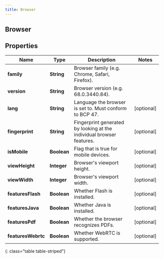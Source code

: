```yaml
---
title: Browser
---
```

## Browser


## Properties

| Name | Type | Description | Notes |
| ------------ | ------------- | ------------- | ------------- |
| **family** | <!----><!---->**String**<!----> | Browser family (e.g. Chrome, Safari, Firefox). |  |
| **version** | <!----><!---->**String**<!----> | Browser version (e.g. 68.0.3440.84). |  |
| **lang** | <!----><!---->**String**<!----> | Language the browser is set to. Must conform to BCP 47. |  [optional] |
| **fingerprint** | <!----><!---->**String**<!----> | Fingerprint generated by looking at the individual browser features. |  [optional] |
| **isMobile** | <!----><!---->**Boolean**<!----> | Flag that is true for mobile devices. |  [optional] |
| **viewHeight** | <!----><!---->**Integer**<!----> | Browser&#39;s viewport height. |  [optional] |
| **viewWidth** | <!----><!---->**Integer**<!----> | Browser&#39;s viewport width. |  [optional] |
| **featuresFlash** | <!----><!---->**Boolean**<!----> | Whether Flash is installed. |  [optional] |
| **featuresJava** | <!----><!---->**Boolean**<!----> | Whether Java is installed. |  [optional] |
| **featuresPdf** | <!----><!---->**Boolean**<!----> | Whether the browser recognizes PDFs. |  [optional] |
| **featuresWebrtc** | <!----><!---->**Boolean**<!----> | Whether WebRTC is supported. |  [optional] |
{: class="table table-striped"}



